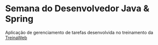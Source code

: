 # Semana do Desenvolvedor Java & Spring

Aplicação de gerenciamento de tarefas desenvolvida no treinamento da [TreinaWeb](https://www.treinaweb.com.br/)
